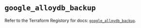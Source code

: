 # `google_alloydb_backup`

Refer to the Terraform Registory for docs: [`google_alloydb_backup`](https://registry.terraform.io/providers/hashicorp/google/4.81.0/docs/resources/alloydb_backup).
